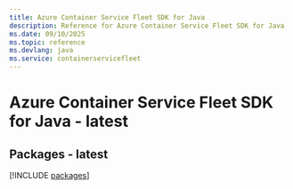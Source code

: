 ```yaml
---
title: Azure Container Service Fleet SDK for Java
description: Reference for Azure Container Service Fleet SDK for Java
ms.date: 09/10/2025
ms.topic: reference
ms.devlang: java
ms.service: containerservicefleet
---
```

# Azure Container Service Fleet SDK for Java - latest
## Packages - latest
[!INCLUDE [packages](container-service-fleet-index.md)]